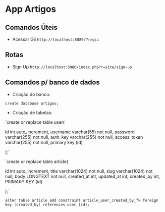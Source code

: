 # App Artigos

## Comandos Úteis

- Acessar Gii
`http://localhost:8080/?r=gii`

## Rotas

- Sign Up
`http://localhost:8080/index.php?r=site/sign-up`

## Comandos p/ banco de dados

- Criação do banco:

`create database artigos;`

- Criação de tabelas:

`create or replace table user(

  id int auto_increment,
  username varchar(55) not null,
  password varchar(255) not null,
  auth_key varchar(255) not null,
  access_token varchar(255) not null,
  primary key (id)

);`

`create or replace table article(

  id int auto_increment,
  title varchar(1024) not null,
  slug varchar(1024) not null,
  body LONGTEXT not null,
  created_at int,
  updated_at int,
  created_by int,
  PRIMARY KEY (id)
	
);`

`alter table article
	add constraint article_user_created_by_fk
  	foreign key (created_by) references user (id);`
    










